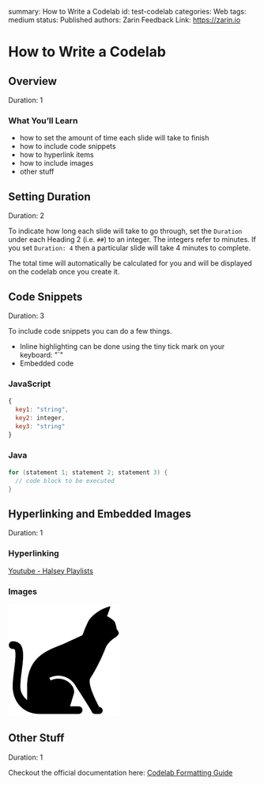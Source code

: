 summary: How to Write a Codelab
id: test-codelab
categories: Web
tags: medium
status: Published
authors: Zarin
Feedback Link: https://zarin.io

# How to Write a Codelab

<!-- ------------------------ -->

## Overview

Duration: 1

### What You’ll Learn

- how to set the amount of time each slide will take to finish
- how to include code snippets
- how to hyperlink items
- how to include images
- other stuff

<!-- ------------------------ -->

## Setting Duration

Duration: 2

To indicate how long each slide will take to go through, set the `Duration` under each Heading 2 (i.e. `##`) to an integer.
The integers refer to minutes. If you set `Duration: 4` then a particular slide will take 4 minutes to complete.

The total time will automatically be calculated for you and will be displayed on the codelab once you create it.

<!-- ------------------------ -->

## Code Snippets

Duration: 3

To include code snippets you can do a few things.

- Inline highlighting can be done using the tiny tick mark on your keyboard: "`"
- Embedded code

### JavaScript

```javascript
{
  key1: "string",
  key2: integer,
  key3: "string"
}
```

### Java

```java
for (statement 1; statement 2; statement 3) {
  // code block to be executed
}
```

<!-- ------------------------ -->

## Hyperlinking and Embedded Images

Duration: 1

### Hyperlinking

[Youtube - Halsey Playlists](https://www.youtube.com/user/iamhalsey/playlists)

### Images

![alt-text-here](assets/puppy.jpg)

<!-- ------------------------ -->

## Other Stuff

Duration: 1

Checkout the official documentation here: [Codelab Formatting Guide](https://github.com/googlecodelabs/tools/blob/master/FORMAT-GUIDE.md)
